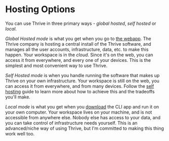 # Hosting Options

You can use Thrive in three primary ways - _global hosted_, _self hosted_ or _local_.

_Global Hosted mode_ is what you get when you go to [the webapp](https://app.get-thriving.com/).
The Thrive company is hosting a central install of the Thrive software, and manages all the
user accounts, infrastructure, data, etc. to make this happen. Your workspace is in the
_cloud_. Since it's on the web, you can access it from everywhere, and every one of your
devices. This is the simplest and most convenient way to use Thrive.

_Self Hosted mode_ is when you handle running the software that makes up Thrive on
your own infrastructure. Your workspace is still on the web, you can access it from
everywhere, and from many devices. Follow the [self hosting](../how-tos/self-hosting.md)
guide to learn more about how to achieve this and the tradeoffs you'll make.

_Local mode_ is what you get when you [download](../how-tos/install.md) the CLI app and run it on your
own computer. Your workspace lives on your machine, and is not accessible from anywhere else.
Nobody else has access to your data, and you can take control of infrastructure needs yourself.
This is an advanced/niche way of using Thrive, but I'm committed to making this thing work
well too.
